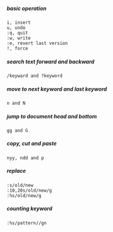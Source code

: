 ##### basic operation
```
i, insert
u, undo
:q, quit
:w, write
:e, revert last version
!, force
```

##### search text forward and backward
```
/keyward and ?keyword
```

##### move to next keyword and last keyword
```
n and N
```

##### jump to document head and bottom
```
gg and G
```

##### copy, cut and paste
```
nyy, ndd and p
```

##### replace
```
:s/old/new
:10,20s/old/new/g
:%s/old/new/g
```

##### counting keyword
```
:%s/pattern//gn
```